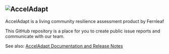 ![AccelAdapt](https://acceladapt.com/images/logo.png)
-------
AccelAdapt is a living community resilience assessment product by Fernleaf

This GitHub repository is a place for you to create public issue reports and communicate with our team.

See also:
[AccelAdapt Documentation and Release Notes](https://acceladapt.atlassian.net/wiki/spaces/AA/overview)
